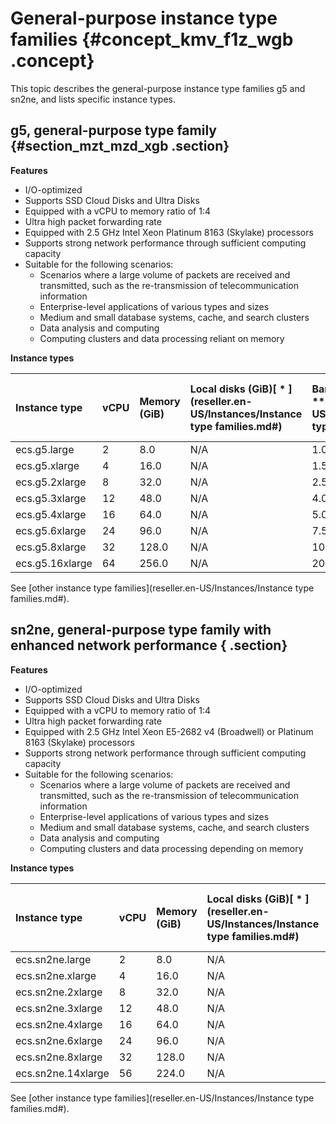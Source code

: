 # General-purpose instance type families {#concept_kmv_f1z_wgb .concept}

This topic describes the general-purpose instance type families g5 and sn2ne, and lists specific instance types.

## g5, general-purpose type family {#section_mzt_mzd_xgb .section}

**Features**

-   I/O-optimized
-   Supports SSD Cloud Disks and Ultra Disks
-   Equipped with a vCPU to memory ratio of 1:4
-   Ultra high packet forwarding rate
-   Equipped with 2.5 GHz Intel Xeon Platinum 8163 \(Skylake\) processors
-   Supports strong network performance through sufficient computing capacity
-   Suitable for the following scenarios:
    -   Scenarios where a large volume of packets are received and transmitted, such as the re-transmission of telecommunication information
    -   Enterprise-level applications of various types and sizes
    -   Medium and small database systems, cache, and search clusters
    -   Data analysis and computing
    -   Computing clusters and data processing reliant on memory

**Instance types**

|Instance type|vCPU|Memory \(GiB\)|Local disks \(GiB\)[ \* ](reseller.en-US/Instances/Instance type families.md#)|Bandwidth \(Gbit/s\)[ \*\* ](reseller.en-US/Instances/Instance type families.md#)|Packet forwarding rate \(Thousand pps\)[ \*\*\* ](reseller.en-US/Instances/Instance type families.md#)|NIC queues[ \*\*\*\* ](reseller.en-US/Instances/Instance type families.md#)|ENIs[ \*\*\*\*\* ](reseller.en-US/Instances/Instance type families.md#)|
|:------------|:---|:-------------|:-------------------------------------------|:----------------------------------------------|:-------------------------------------------------------------------|:----------------------------------------|:------------------------------------|
|ecs.g5.large|2|8.0|N/A|1.0|300|2|2|
|ecs.g5.xlarge|4|16.0|N/A|1.5|500|2|3|
|ecs.g5.2xlarge|8|32.0|N/A|2.5|800|2|4|
|ecs.g5.3xlarge|12|48.0|N/A|4.0|900|4|6|
|ecs.g5.4xlarge|16|64.0|N/A|5.0|1,000|4|8|
|ecs.g5.6xlarge|24|96.0|N/A|7.5|1,500|6|8|
|ecs.g5.8xlarge|32|128.0|N/A|10.0|2,000|8|8|
|ecs.g5.16xlarge|64|256.0|N/A|20.0|4,000|16|8|

See [other instance type families](reseller.en-US/Instances/Instance type families.md#).

## sn2ne, general-purpose type family with enhanced network performance { .section}

**Features**

-   I/O-optimized
-   Supports SSD Cloud Disks and Ultra Disks
-   Equipped with a vCPU to memory ratio of 1:4
-   Ultra high packet forwarding rate
-   Equipped with 2.5 GHz Intel Xeon E5-2682 v4 \(Broadwell\) or Platinum 8163 \(Skylake\) processors
-   Supports strong network performance through sufficient computing capacity
-   Suitable for the following scenarios:
    -   Scenarios where a large volume of packets are received and transmitted, such as the re-transmission of telecommunication information
    -   Enterprise-level applications of various types and sizes
    -   Medium and small database systems, cache, and search clusters
    -   Data analysis and computing
    -   Computing clusters and data processing depending on memory

**Instance types**

|Instance type|vCPU|Memory \(GiB\)|Local disks \(GiB\)[ \* ](reseller.en-US/Instances/Instance type families.md#)|Bandwidth \(Gbit/s\)[ \*\* ](reseller.en-US/Instances/Instance type families.md#)|Packet forwarding rate \(Thousand pps\)[ \*\*\* ](reseller.en-US/Instances/Instance type families.md#)|NIC queues[ \*\*\*\* ](reseller.en-US/Instances/Instance type families.md#)|ENIs[ \*\*\*\*\* ](reseller.en-US/Instances/Instance type families.md#)|
|:------------|:---|:-------------|:-------------------------------------------|:----------------------------------------------|:-------------------------------------------------------------------|:----------------------------------------|:------------------------------------|
|ecs.sn2ne.large|2|8.0|N/A|1.0|300|2|2|
|ecs.sn2ne.xlarge|4|16.0|N/A|1.5|500|2|3|
|ecs.sn2ne.2xlarge|8|32.0|N/A|2.0|1,000|4|4|
|ecs.sn2ne.3xlarge|12|48.0|N/A|2.5|1,300|4|6|
|ecs.sn2ne.4xlarge|16|64.0|N/A|3.0|1,600|4|8|
|ecs.sn2ne.6xlarge|24|96.0|N/A|4.5|2,000|6|8|
|ecs.sn2ne.8xlarge|32|128.0|N/A|6.0|2,500|8|8|
|ecs.sn2ne.14xlarge|56|224.0|N/A|10.0|4,500|14|8|

See [other instance type families](reseller.en-US/Instances/Instance type families.md#).

